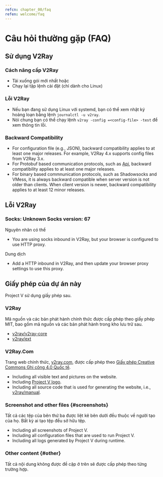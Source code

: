 ```yaml
---
refcn: chapter_00/faq
refen: welcome/faq
---
```

# Câu hỏi thường gặp (FAQ)

## Sử dụng V2Ray

### Cách nâng cấp V2Ray

* Tải xuống gói mới nhất hoặc
* Chạy lại tập lệnh cài đặt (chỉ dành cho Linux)

### Lỗi V2Ray

* Nếu bạn đang sử dụng Linux với systemd, bạn có thể xem nhật ký hoảng loạn bằng lệnh `journalctl -u v2ray`.
* Nói chung bạn có thể chạy lệnh `v2ray -config =<config-file> -test` để xem thông tin lỗi.

### Backward Compatibility

* For configuration file (e.g., JSON), backward compatibility applies to at least one major releases. For example, V2Ray 4.x supports config files from V2Ray 3.x.
* For Protobuf based communication protocols, such as [Api](../api.md), backward compatibility applies to at least one major releases.
* For binary based commnunication protocols, such as Shadowsocks and VMess, it is always backward compatible when server version is not older than clients. When client version is newer, backward compatibility applies to at least 12 minor releases.

## Lỗi V2Ray

### Socks: Unknown Socks version: 67

Nguyên nhân có thể

* You are using socks inbound in V2Ray, but your browser is configured to use HTTP proxy.

Dung dịch

* Add a HTTP inbound in V2Ray, and then update your browser proxy settings to use this proxy.

## Giấy phép của dự án này

Project V sử dụng giấy phép sau.

### V2Ray

Mã nguồn và các bản phát hành chính thức được cấp phép theo giấy phép MIT, bao gồm mã nguồn và các bản phát hành trong kho lưu trữ sau.

* [v2ray/v2ray-core](https://www.github.com/v2ray/v2ray-core/)
* [v2ray/ext](https://www.github.com/v2ray/ext)

### V2Ray.Com

Trang web chính thức, [v2ray.com](https://www.v2ray.com/), được cấp phép theo [Giấy phép Creative Commons Ghi công 4.0 Quốc tế](https://creativecommons.org/licenses/by/4.0/).

* Including all visible text and pictures on the website.
* Including <a href="https://www.v2ray.com/resources/v2ray_1024.png" target="_blank">Project V logo</a>.
* Including all source code that is used for generating the website, i.e., [v2ray/manual](https://www.github.com/v2ray/manual).

### Screenshot and other files {#screenshots}

Tất cả các tệp của bên thứ ba được liệt kê bên dưới đều thuộc về người tạo của họ. Bất kỳ ai tạo tệp đều sở hữu tệp.

* Including all screenshots of Project V.
* Including all configuration files that are used to run Project V.
* Including all logs generated by Project V during runtime.

### Other content {#other}

Tất cả nội dung không được đề cập ở trên sẽ được cấp phép theo từng trường hợp.